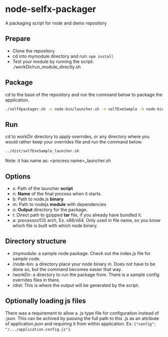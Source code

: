 # node-selfx-packager
A packaging script for node and demo repository

## Prepare
* Clone the repository
* cd into mymodule directory and run: ```npm install```
* Test your module by running the script: ./workDir/run_module_directly.sh

## Package
cd to the base of the repository and run the command below to package the application.
```bash
./selfXpackager.sh -s node-bin/launcher.sh -n selfExeSample -b node-bin/node -m mymodule/ -o dist/
```

## Run
cd to workDir directory to apply overrides, or any directory where you would rather keep your overrides file and run the command below.
```bash
../dist/selfExeSample_launcher.sh
```
Note: it has name as: &lt;process name&gt;_launcher.sh

## Options

* s: Path of the launcher **script**
* n: **Name** of the final process when it starts.
* b: Path to node.js **binary**
* m: Path to nodejs **module** with dependencies
* o: **Output** directory for the package.
* t: Direct path to gzipped **tar** file, if you already have bundled it.
* a: processor/OS arch, Ex. x86/x64. Only used in file name, so you know which file is built with which node binary. 

## Directory structure
* /mymodule: a sample node package. Check out the index.js file for sample code.
* /node-bin: a directory place your node binary in. Does not have to be done so, but the command becomes easier that way.
* /workDir: a directory to run the package from. There is a sample config overrides files in there.
* /dist: This is where the output will be generated by the script.

## Optionally loading js files
There was a requirement to allow a .js type file for configuration instead of .json. This can be achived by passing the full path to this .js as an attribute of application.json and requiring it from within application. Ex: ```{"config": "/.../application.config.js"}```.
